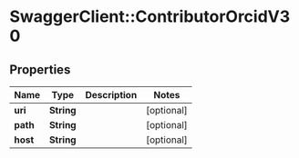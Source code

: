 # SwaggerClient::ContributorOrcidV30

## Properties
Name | Type | Description | Notes
------------ | ------------- | ------------- | -------------
**uri** | **String** |  | [optional] 
**path** | **String** |  | [optional] 
**host** | **String** |  | [optional] 


